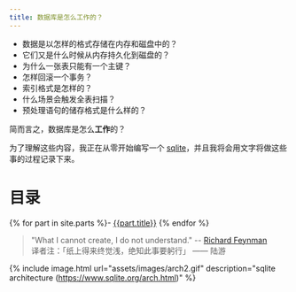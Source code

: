 ```yaml
---
title: 数据库是怎么工作的？
---
```


- 数据是以怎样的格式存储在内存和磁盘中的？
- 它们又是什么时候从内存持久化到磁盘的？
- 为什么一张表只能有一个主键？
- 怎样回滚一个事务？
- 索引格式是怎样的？
- 什么场景会触发全表扫描？
- 预处理语句的储存格式是什么样的？

简而言之，数据库是怎么**工作**的？

为了理解这些内容，我正在从零开始编写一个 [sqlite](https://www.sqlite.org/arch.html)，并且我将会用文字将做这些事的过程记录下来。

# 目录
{% for part in site.parts %}- [{{part.title}}]({{site.baseurl}}{{part.url}})
{% endfor %}

> "What I cannot create, I do not understand." -- [Richard Feynman](https://en.m.wikiquote.org/wiki/Richard_Feynman)  
> 译者注：「纸上得来终觉浅，绝知此事要躬行」 —— 陆游

{% include image.html url="assets/images/arch2.gif" description="sqlite architecture (https://www.sqlite.org/arch.html)" %}